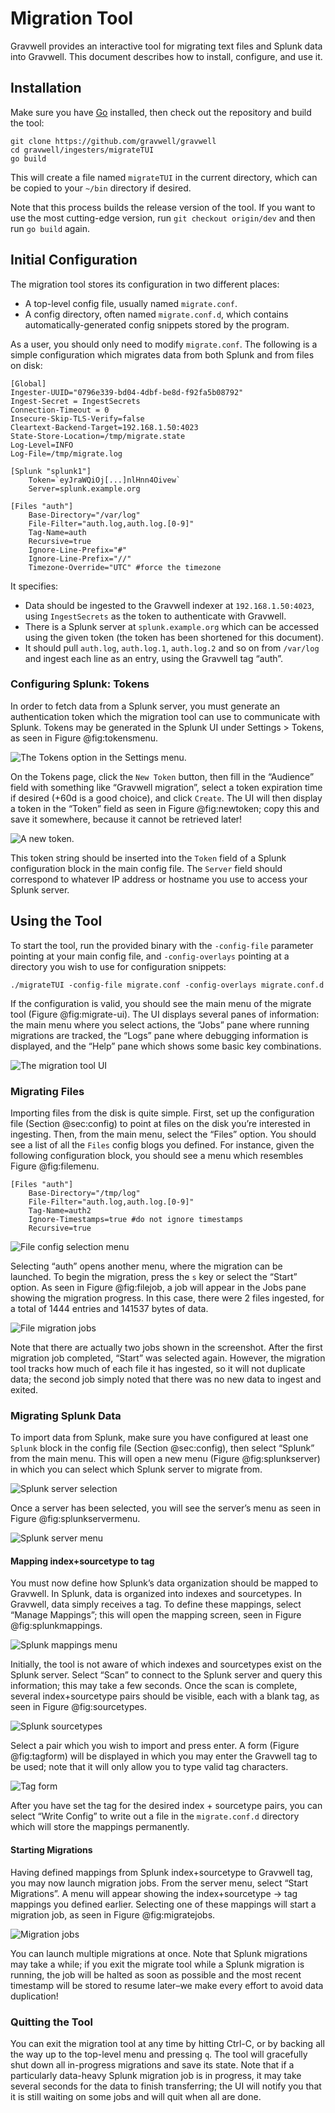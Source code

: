 # Migration Tool
Gravwell provides an interactive tool for migrating text files and Splunk data into Gravwell. This document describes how to install, configure, and use it.

## Installation

Make sure you have [Go](https://golang.org) installed, then check out the repository and build the tool:

    git clone https://github.com/gravwell/gravwell
    cd gravwell/ingesters/migrateTUI
    go build

This will create a file named `migrateTUI` in the current directory, which can be copied to your `~/bin` directory if desired.

Note that this process builds the release version of the tool. If you want to use the most cutting-edge version, run `git checkout origin/dev` and then run `go build` again.

## Initial Configuration

The migration tool stores its configuration in two different places:

  - A top-level config file, usually named `migrate.conf`.
  - A config directory, often named `migrate.conf.d`, which contains automatically-generated config snippets stored by the program.

As a user, you should only need to modify `migrate.conf`. The following is a simple configuration which migrates data from both Splunk and from files on disk:

    [Global]
    Ingester-UUID="0796e339-bd04-4dbf-be8d-f92fa5b08792"
    Ingest-Secret = IngestSecrets
    Connection-Timeout = 0
    Insecure-Skip-TLS-Verify=false
    Cleartext-Backend-Target=192.168.1.50:4023
    State-Store-Location=/tmp/migrate.state
    Log-Level=INFO
    Log-File=/tmp/migrate.log
    
    [Splunk "splunk1"]
        Token=`eyJraWQiOj[...]nlHnn4Oivew`
        Server=splunk.example.org
    
    [Files "auth"]
        Base-Directory="/var/log"
        File-Filter="auth.log,auth.log.[0-9]"
        Tag-Name=auth
        Recursive=true
        Ignore-Line-Prefix="#"
        Ignore-Line-Prefix="//"
        Timezone-Override="UTC" #force the timezone

It specifies:

  - Data should be ingested to the Gravwell indexer at `192.168.1.50:4023`, using `IngestSecrets` as the token to authenticate with Gravwell.
  - There is a Splunk server at `splunk.example.org` which can be accessed using the given token (the token has been shortened for this document).
  - It should pull `auth.log`, `auth.log.1`, `auth.log.2` and so on from `/var/log` and ingest each line as an entry, using the Gravwell tag “auth”.

### Configuring Splunk: Tokens

In order to fetch data from a Splunk server, you must generate an authentication token which the migration tool can use to communicate with Splunk. Tokens may be generated in the Splunk UI under Settings \> Tokens, as seen in Figure @fig:tokensmenu.

![The Tokens option in the Settings menu.](tokensmenu.png)

On the Tokens page, click the `New Token` button, then fill in the “Audience” field with something like “Gravwell migration”, select a token expiration time if desired (+60d is a good choice), and click `Create`. The UI will then display a token in the “Token” field as seen in Figure @fig:newtoken; copy this and save it somewhere, because it cannot be retrieved later\!

![A new token.](newtoken.png)

This token string should be inserted into the `Token` field of a Splunk configuration block in the main config file. The `Server` field should correspond to whatever IP address or hostname you use to access your Splunk server.

## Using the Tool

To start the tool, run the provided binary with the `-config-file` parameter pointing at your main config file, and `-config-overlays` pointing at a directory you wish to use for configuration snippets:

    ./migrateTUI -config-file migrate.conf -config-overlays migrate.conf.d

If the configuration is valid, you should see the main menu of the migrate tool (Figure @fig:migrate-ui). The UI displays several panes of information: the main menu where you select actions, the “Jobs” pane where running migrations are tracked, the “Logs” pane where debugging information is displayed, and the “Help” pane which shows some basic key combinations.

![The migration tool UI](migrate-ui.png)

### Migrating Files

Importing files from the disk is quite simple. First, set up the configuration file (Section @sec:config) to point at files on the disk you’re interested in ingesting. Then, from the main menu, select the “Files” option. You should see a list of all the `Files` config blogs you defined. For instance, given the following configuration block, you should see a menu which resembles Figure @fig:filemenu.

    [Files "auth"]
        Base-Directory="/tmp/log"
        File-Filter="auth.log,auth.log.[0-9]"
        Tag-Name=auth2
        Ignore-Timestamps=true #do not ignore timestamps
        Recursive=true

![File config selection menu](filemenu.png)

Selecting “auth” opens another menu, where the migration can be launched. To begin the migration, press the `s` key or select the “Start” option. As seen in Figure @fig:filejob, a job will appear in the Jobs pane showing the migration progress. In this case, there were 2 files ingested, for a total of 1444 entries and 141537 bytes of data.

![File migration jobs](filejob.png)

Note that there are actually two jobs shown in the screenshot. After the first migration job completed, “Start” was selected again. However, the migration tool tracks how much of each file it has ingested, so it will not duplicate data; the second job simply noted that there was no new data to ingest and exited.

### Migrating Splunk Data

To import data from Splunk, make sure you have configured at least one `Splunk` block in the config file (Section @sec:config), then select “Splunk” from the main menu. This will open a new menu (Figure @fig:splunkserver) in which you can select which Splunk server to migrate from.

![Splunk server selection](splunkserver.png)

Once a server has been selected, you will see the server’s menu as seen in Figure @fig:splunkservermenu.

![Splunk server menu](splunkservermenu.png)

#### Mapping index+sourcetype to tag

You must now define how Splunk’s data organization should be mapped to Gravwell. In Splunk, data is organized into indexes and sourcetypes. In Gravwell, data simply receives a tag. To define these mappings, select “Manage Mappings”; this will open the mapping screen, seen in Figure @fig:splunkmappings.

![Splunk mappings menu](splunkmappings.png)

Initially, the tool is not aware of which indexes and sourcetypes exist on the Splunk server. Select “Scan” to connect to the Splunk server and query this information; this may take a few seconds. Once the scan is complete, several index+sourcetype pairs should be visible, each with a blank tag, as seen in Figure @fig:sourcetypes.

![Splunk sourcetypes](sourcetypes.png)

Select a pair which you wish to import and press enter. A form (Figure @fig:tagform) will be displayed in which you may enter the Gravwell tag to be used; note that it will only allow you to type valid tag characters.

![Tag form](tagform.png)

After you have set the tag for the desired index + sourcetype pairs, you can select “Write Config” to write out a file in the `migrate.conf.d` directory which will store the mappings permanently.

#### Starting Migrations

Having defined mappings from Splunk index+sourcetype to Gravwell tag, you may now launch migration jobs. From the server menu, select “Start Migrations”. A menu will appear showing the index+sourcetype → tag mappings you defined earlier. Selecting one of these mappings will start a migration job, as seen in Figure @fig:migratejobs.

![Migration jobs](migratejobs.png)

You can launch multiple migrations at once. Note that Splunk migrations may take a while; if you exit the migrate tool while a Splunk migration is running, the job will be halted as soon as possible and the most recent timestamp will be stored to resume later–we make every effort to avoid data duplication\!

### Quitting the Tool

You can exit the migration tool at any time by hitting Ctrl-C, or by backing all the way up to the top-level menu and pressing `q`. The tool will gracefully shut down all in-progress migrations and save its state. Note that if a particularly data-heavy Splunk migration job is in progress, it may take several seconds for the data to finish transferring; the UI will notify you that it is still waiting on some jobs and will quit when all are done.
